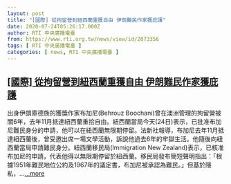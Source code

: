 ```yaml
---
layout: post
title: "[國際] 從拘留營到紐西蘭重獲自由 伊朗難民作家獲庇護"
date: 2020-07-24T05:26:17.000Z
author: RTI 中央廣播電臺
from: https://www.rti.org.tw/news/view/id/2073356
tags: [ RTI 中央廣播電臺 ]
categories: [ news, RTI 中央廣播電臺 ]
---
```

<!--1595568377000-->
[[國際] 從拘留營到紐西蘭重獲自由 伊朗難民作家獲庇護](https://www.rti.org.tw/news/view/id/2073356)
------

<div>
出身伊朗庫德族的獲獎作家布加尼(Behrouz Boochani)曾在澳洲管理的拘留營被關6年，去年11月抵達紐西蘭重拾自由。紐西蘭當局今天(24日)表示，已批准布加尼難民身分的申請，他可以在紐西蘭無限期停留。法新社報導，布加尼去年11月抵達紐西蘭後，曾受邀出席一場文學活動，訴說他過去6年的牢獄生活。他隨後向紐西蘭當局申請難民身分。紐西蘭移民局(Immigration New Zealand)表示，已核准布加尼的申請，代表他得以無限期停留於紐西蘭。移民局發布簡短聲明指出：「根據1951年難民地位公約及1967年的議定書，布加尼被承認為難民。」但基於隱私，...<a target="_blank" href="https://www.rti.org.tw/news/view/id/2073356">...more</a>
</div>
